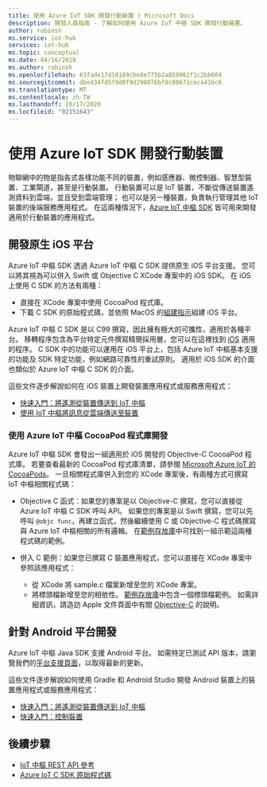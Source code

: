```yaml
---
title: 使用 Azure IoT SDK 開發行動裝置 | Microsoft Docs
description: 開發人員指南 - 了解如何使用 Azure IoT 中樞 SDK 開發行動裝置。
author: robinsh
ms.service: iot-hub
services: iot-hub
ms.topic: conceptual
ms.date: 04/16/2018
ms.author: robinsh
ms.openlocfilehash: 63fade17d10189cbe8e775b2a859902f1c2bb004
ms.sourcegitcommit: dbe434f45f9d0f9d298076bf8c08672ceca416c6
ms.translationtype: MT
ms.contentlocale: zh-TW
ms.lasthandoff: 10/17/2020
ms.locfileid: "92151643"
---
```

# <a name="develop-for-mobile-devices-using-azure-iot-sdks"></a>使用 Azure IoT SDK 開發行動裝置

物聯網中的物是指各式各樣功能不同的裝置，例如感應器、微控制器、智慧型裝置、工業閘道，甚至是行動裝置。  行動裝置可以是 IoT 裝置，不斷從傳送裝置遙測資料到雲端，並且受到雲端管理；  也可以是另一種裝置，負責執行管理其他 IoT 裝置的後端服務應用程式。  在這兩種情況下，[Azure IoT 中樞 SDK](./iot-hub-devguide-sdks.md) 皆可用來開發適用於行動裝置的應用程式。  

## <a name="develop-for-native-ios-platform"></a>開發原生 iOS 平台

Azure IoT 中樞 SDK 透過 Azure IoT 中樞 C SDK 提供原生 iOS 平台支援。  您可以將其視為可以併入 Swift 或 Objective C XCode 專案中的 iOS SDK。  在 iOS 上使用 C SDK 的方法有兩種：

* 直接在 XCode 專案中使用 CocoaPod 程式庫。  
* 下載 C SDK 的原始程式碼，並依照 MacOS 的[組建指示](https://github.com/Azure/azure-iot-sdk-c/blob/master/doc/devbox_setup.md)組建 iOS 平台。  

Azure IoT 中樞 C SDK 是以 C99 撰寫，因此擁有極大的可攜性，適用於各種平台。  移轉程序包含為平台特定元件撰寫精簡採用層，您可以在這裡找到 [iOS](https://github.com/Azure/azure-c-shared-utility/tree/master/pal/ios-osx) 適用的程序。  C SDK 中的功能可以運用在 iOS 平台上，包括 Azure IoT 中樞基本支援的功能及 SDK 特定功能，例如網路可靠性的重試原則。  適用於 iOS SDK 的介面也類似於 Azure IoT 中樞 C SDK 的介面。  

這些文件逐步解說如何在 iOS 裝置上開發裝置應用程式或服務應用程式：

* [快速入門：將遙測從裝置傳送到 IoT 中樞](quickstart-send-telemetry-ios.md)  
* [使用 IoT 中樞將訊息從雲端傳送至裝置](iot-hub-ios-swift-c2d.md) 

### <a name="develop-with-azure-iot-hub-cocoapod-libraries"></a>使用 Azure IoT 中樞 CocoaPod 程式庫開發

Azure IoT 中樞 SDK 會發出一組適用於 iOS 開發的 Objective-C CocoaPod 程式庫。  若要查看最新的 CocoaPod 程式庫清單，請參閱 [Microsoft Azure IoT 的 CocoaPods](https://github.com/Azure/azure-iot-sdk-c/blob/master/iothub_client/samples/ios/CocoaPods.md)。  一旦相關程式庫併入到您的 XCode 專案後，有兩種方式可撰寫 IoT 中樞相關程式碼：

* Objective C 函式：如果您的專案是以 Objective-C 撰寫，您可以直接從 Azure IoT 中樞 C SDK 呼叫 API。  如果您的專案是以 Swift 撰寫，您可以先呼叫 `@objc func`，再建立函式，然後繼續使用 C 或 Objective-C 程式碼撰寫與 Azure IoT 中樞相關的所有邏輯。  在[範例存放庫](https://github.com/Azure-Samples/azure-iot-samples-ios)中可找到一組示範這兩種程式碼的範例。  

* 併入 C 範例：如果您已撰寫 C 裝置應用程式，您可以直接在 XCode 專案中參照該應用程式：
    * 從 XCode 將 sample.c 檔案新增至您的 XCode 專案。  
    * 將標頭檔新增至您的相依性。  [範例存放庫](https://github.com/Azure-Samples/azure-iot-samples-ios)中包含一個標頭檔範例。 如需詳細資訊，請造訪 Apple 文件頁面中有關 [Objective-C](https://developer.apple.com/documentation/objectivec) 的說明。

## <a name="develop-for-android-platform"></a>針對 Android 平台開發
Azure IoT 中樞 Java SDK 支援 Android 平台。  如需特定已測試 API 版本，請瀏覽我們的[平台支援頁面](iot-hub-device-sdk-platform-support.md)，以取得最新的更新。

這些文件逐步解說如何使用 Gradle 和 Android Studio 開發 Android 裝置上的裝置應用程式或服務應用程式：

* [快速入門：將遙測從裝置傳送到 IoT 中樞](quickstart-send-telemetry-android.md)  
* [快速入門：控制裝置](quickstart-control-device-android.md) 

## <a name="next-steps"></a>後續步驟

* [IoT 中樞 REST API 參考](/rest/api/iothub/)
* [Azure IoT C SDK 原始程式碼](https://github.com/Azure/azure-iot-sdk-c)